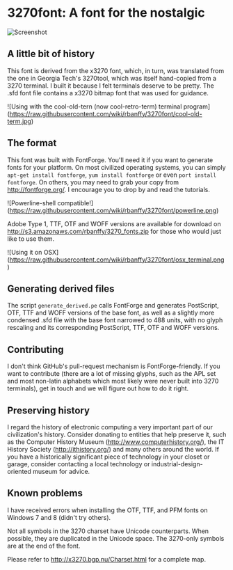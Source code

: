 3270font: A font for the nostalgic
==================================

![Screenshot](https://raw.githubusercontent.com/wiki/rbanffy/3270font/emacs.png)

A little bit of history
-----------------------

This font is derived from the x3270 font, which, in turn, was translated
from the one in Georgia Tech's 3270tool, which was itself hand-copied
from a 3270 terminal. I built it because I felt terminals deserve to be
pretty. The .sfd font file contains a x3270 bitmap font that was used
for guidance.

![Using with the cool-old-tern (now cool-retro-term) terminal program]
(https://raw.githubusercontent.com/wiki/rbanffy/3270font/cool-old-term.jpg)

The format
----------

This font was built with FontForge. You'll need it if you want to
generate fonts for your platform. On most civilized operating systems,
you can simply `apt-get install fontforge`, `yum install fontforge` or
even `port install fontforge`. On others, you may need to grab your copy
from http://fontforge.org/. I encourage you to drop by and read the
tutorials.

![Powerline-shell compatible!]
(https://raw.githubusercontent.com/wiki/rbanffy/3270font/powerline.png)

Adobe Type 1, TTF, OTF and WOFF versions are available for download on
http://s3.amazonaws.com/rbanffy/3270_fonts.zip for those who would just
like to use them.

![Using it on OSX]
(https://raw.githubusercontent.com/wiki/rbanffy/3270font/osx_terminal.png)

Generating derived files
------------------------

The script `generate_derived.pe` calls FontForge and generates
PostScript, OTF, TTF and WOFF versions of the base font, as well as a
slightly more condensed .sfd file with the base font narrowed to 488
units, with no glyph rescaling and its corresponding PostScript, TTF,
OTF and WOFF versions.

Contributing
------------

I don't think GitHub's pull-request mechanism is FontForge-friendly. If
you want to contribute (there are a lot of missing glyphs, such as the
APL set and most non-latin alphabets which most likely were never built
into 3270 terminals), get in touch and we will figure out how to do it
right.

Preserving history
------------------

I regard the history of electronic computing a very important part of
our civilization's history. Consider donating to entities that help
preserve it, such as the Computer History Museum
(http://www.computerhistory.org/), the IT History Society
(http://ithistory.org/) and many others around the world. If you have a
historically significant piece of technology in your closet or garage,
consider contacting a local technology or industrial-design-oriented
museum for advice.

Known problems
--------------

I have received errors when installing the OTF, TTF, and PFM fonts on
Windows 7 and 8 (didn't try others).

Not all symbols in the 3270 charset have Unicode counterparts. When
possible, they are duplicated in the Unicode space. The 3270-only
symbols are at the end of the font.

Please refer to http://x3270.bgp.nu/Charset.html for a complete map.

